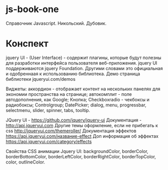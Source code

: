 # js-book-one

Справочник Javascript. Никольский. Дубовик.

# Конспект

jquery UI - (User Interface) - содержит плагины, которые будут полезны для разработки интерфейса пользователя веб-приложения. jquery UI поддерживаются jquery Foundation. Другими словами это официальная и одобреннаая к использованию библиотека. Демо страница библиотеки jqueryui.com/demos

Виджеты: аккордион - отображает контент на нескольких панелях для экономии пространства на странице;
автокомплит - поле автодополнения, как Google;
Кнопка;
Checkboxradio - чекбоксы и радиобоксы;
Controlgroup;
DatePicker;
dialog,
menu,
progressbar,
selectmenu,
slider,
spinner,
tabs,
tooltip.

JQuery UI - https://github.com/jquery/jquery-ui
Документация - http://api.jqueryui.com
Другие темы оформление, если не прибегать к css http://jqueryui.com/themeroller/
Документация эффектов https://api.jqueryui.com/название-effect
Доп информация об эффектах https://api.jqueryui.com/category/effects

Свойства CSS анимации Jquery UI:
backgroundColor,
borderColor,
borderBottomColor,
borderLeftColor,
borderRightColor,
borderTopColor,
color,
outlineColor.
